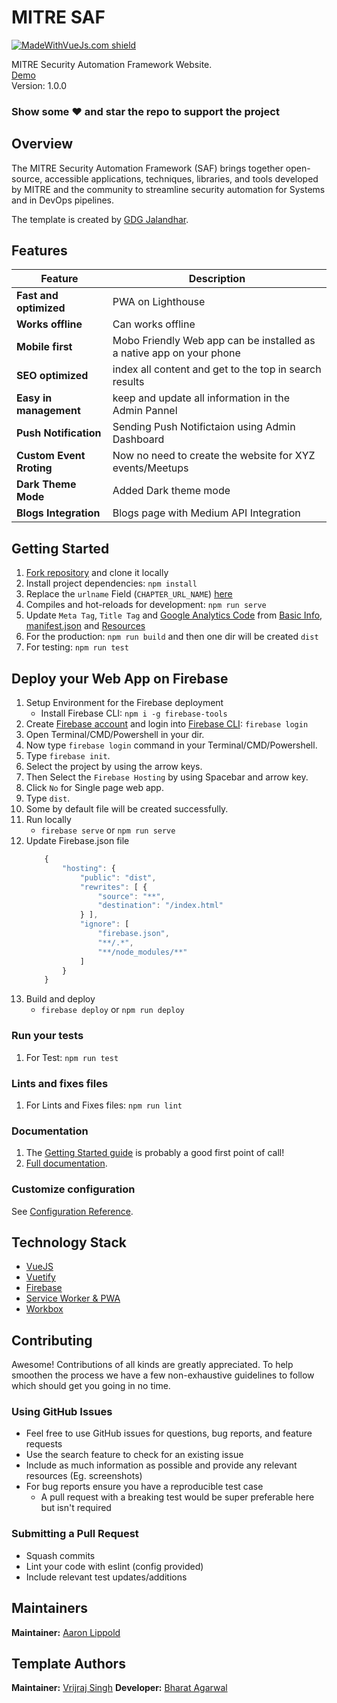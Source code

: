 # MITRE SAF

[![MadeWithVueJs.com shield](https://madewithvuejs.com/storage/repo-shields/1444-shield.svg)](https://madewithvuejs.com/p/aura/shield-link)

 <!-- [![Build Status](https://travis-ci.org/gdg-x/aura.svg?branch=master)](https://travis-ci.org/gdg-x/aura-->

MITRE Security Automation Framework Website. <br>
[Demo](https://mitre-saf.firebaseapp.com/) <br>
Version: 1.0.0

### Show some :heart: and star the repo to support the project

## Overview

The MITRE Security Automation Framework (SAF) brings together open-source, accessible applications, techniques, libraries, and tools developed by MITRE and the community to streamline security automation for Systems and in DevOps pipelines.

The template is created by [GDG Jalandhar](https://meetup.com/GDG-Jalandhar/).

## Features

| Feature                  | Description                                                          |
| ------------------------ | -------------------------------------------------------------------- |
| **Fast and optimized**   | PWA on Lighthouse                                                    |
| **Works offline**        | Can works offline                                                    |
| **Mobile first**         | Mobo Friendly Web app can be installed as a native app on your phone |
| **SEO optimized**        | index all content and get to the top in search results               |
| **Easy in management**   | keep and update all information in the Admin Pannel                  |
| **Push Notification**    | Sending Push Notifictaion using Admin Dashboard                      |
| **Custom Event Rroting** | Now no need to create the website for XYZ events/Meetups             |
| **Dark Theme Mode**      | Added Dark theme mode                                                |
| **Blogs Integration**    | Blogs page with Medium API Integration                               |

## Getting Started

1. [Fork repository](https://github.com/mitre/aura/fork) and clone it locally
2. Install project dependencies: `npm install`
3. Replace the `urlname` Field (`CHAPTER_URL_NAME`) [here](/src/config/key.js)
4. Compiles and hot-reloads for development: `npm run serve`
5. Update `Meta Tag`, `Title Tag` and [Google Analytics Code](https://analytics.google.com/analytics/web/#/) from [Basic Info](/public/index.html), [manifest.json](/public/manifest.json) and [Resources](/src/assets/data)
6. For the production: `npm run build` and then one dir will be created `dist`
7. For testing: `npm run test`

## Deploy your Web App on Firebase

1. Setup Environment for the Firebase deployment
   - Install Firebase CLI: `npm i -g firebase-tools`
1. Create [Firebase account](https://console.firebase.google.com) and login into [Firebase CLI](https://firebase.google.com/docs/cli/): `firebase login`
1. Open Terminal/CMD/Powershell in your dir.
1. Now type `firebase login` command in your Terminal/CMD/Powershell.
1. Type `firebase init`.
1. Select the project by using the arrow keys.
1. Then Select the `Firebase Hosting` by using Spacebar and arrow key.
1. Click `No` for Single page web app.
1. Type `dist`.
1. Some by default file will be created successfully.
1. Run locally
   - `firebase serve` or `npm run serve`
1. Update Firebase.json file
   ```js
       {
           "hosting": {
               "public": "dist",
               "rewrites": [ {
                   "source": "**",
                   "destination": "/index.html"
               } ],
               "ignore": [
                   "firebase.json",
                   "**/.*",
                   "**/node_modules/**"
               ]
           }
       }
   ```
1. Build and deploy
   - `firebase deploy` or `npm run deploy`

### Run your tests

1. For Test: `npm run test`

### Lints and fixes files

1. For Lints and Fixes files: `npm run lint`

### Documentation

1. The [Getting Started guide](#getting-started) is probably a good first point of call! <br>
1. [Full documentation](/docs).

### Customize configuration

See [Configuration Reference](https://cli.vuejs.org/config/).

## Technology Stack

- [VueJS](https://vuejs.org/)
- [Vuetify](https://vuetifyjs.com/en/)
- [Firebase](https://firebase.google.com/)
- [Service Worker & PWA](https://www.npmjs.com/package/vue-pwa)
- [Workbox](https://developers.google.com/web/tools/workbox)

## Contributing

Awesome! Contributions of all kinds are greatly appreciated. To help smoothen the process we have a few non-exhaustive guidelines to follow which should get you going in no time.

### Using GitHub Issues

- Feel free to use GitHub issues for questions, bug reports, and feature requests
- Use the search feature to check for an existing issue
- Include as much information as possible and provide any relevant resources (Eg. screenshots)
- For bug reports ensure you have a reproducible test case
  - A pull request with a breaking test would be super preferable here but isn't required

### Submitting a Pull Request

- Squash commits
- Lint your code with eslint (config provided)
- Include relevant test updates/additions

## Maintainers

**Maintainer:** [Aaron Lippold](https://github.com/aaronlippold)

## Template Authors

**Maintainer:** [Vrijraj Singh](https://github.com/vrijraj)
**Developer:** [Bharat Agarwal](https://github.com/bharatagsrwal)
